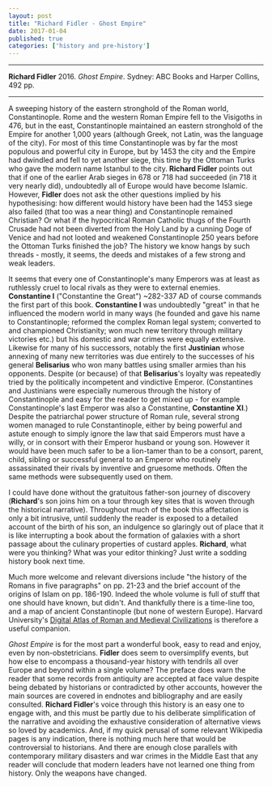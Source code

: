 ```yaml
---
layout: post
title: "Richard Fidler - Ghost Empire"
date: 2017-01-04
published: true
categories: ['history and pre-history']
---
```



***
<b>Richard Fidler</b> 2016. _Ghost Empire_. Sydney: ABC Books and Harper Collins, 492 pp.

***


A sweeping history of the eastern stronghold of the Roman world, Constantinople.  Rome and the western Roman Empire fell to the Visigoths in 476, but in the east, Constantinople maintained an eastern stronghold of the Empire for another 1,000 years (although Greek, not Latin, was the language of the city).  For most of this time Constantinople was by far the most populous and powerful city in Europe, but by 1453 the city and the Empire had dwindled and fell to yet another siege, this time by the Ottoman Turks who gave the modern name Istanbul to the city.  **Richard Fidler** points out that if one of the earlier Arab sieges in 678 or 718 had succeeded (in 718 it very nearly did), undoubtedly all of Europe would have become Islamic.   However, **Fidler** does not ask the other questions implied by his hypothesising: how different would history have been had the 1453 siege also failed (that too was a near thing) and Constantinople remained Christian?  Or what if the hypocritical Roman Catholic thugs of the Fourth Crusade had not been diverted from the Holy Land by a cunning Doge of Venice and had not looted and weakened Constantinople 250 years before the Ottoman Turks finished the job?  The history we know hangs by such threads - mostly, it seems, the deeds and mistakes of a few strong and weak leaders.

It seems that every one of Constantinople's many Emperors was at least as ruthlessly cruel to local rivals as they were to external enemies.  **Constantine I** ("Constantine the Great") ~282-337 AD of course commands the first part of this book.  **Constantine I** was undoubtedly "great" in that he influenced the modern world in many ways (he founded and gave his name to Constantinople; reformed the complex Roman legal system; converted to and championed Christianity; won much new territory through military victories etc.) but his domestic and war crimes were equally extensive.  Likewise for many of his successors, notably the first **Justinian** whose annexing of many new territories was due entirely to the successes of his general **Belisarius** who won many battles using smaller armies than his opponents.  Despite (or because) of that **Belisarius**'s loyalty was repeatedly tried by the politically incompetent and vindictive Emperor.  (Constantines and Justinians were especially numerous through the history of Constantinople and easy for the reader to get mixed up - for example Constantinople's last Emperor was also a Constantine, **Constantine XI**.)  Despite the patriarchal power structure of Roman rule, several strong women managed to rule Constantinople, either by being powerful and astute enough to simply ignore the law that said Emperors must have a willy, or in consort with their Emperor husband or young son.  However it would have been much safer to be a lion-tamer than to be a consort, parent, child, sibling or successful general to an Emperor who routinely assassinated their rivals by inventive and gruesome methods.  Often the same methods were subsequently used on them.

I could have done without the gratuitous father-son journey of discovery (**Richard**'s son joins him on a tour through key sites that is woven through the historical narrative).  Throughout much of the book this affectation is only a bit intrusive, until suddenly the reader is exposed to a detailed account of the birth of his son, an indulgence so glaringly out of place that it is like interrupting a book about the formation of galaxies with a short passage about the culinary properties of custard apples.  **Richard**, what were you thinking?  What was your editor thinking?  Just write a sodding history book next time.

Much more welcome and relevant diversions include "the history of the Romans in five paragraphs" on pp. 21-23 and the brief account of the origins of Islam on pp. 186-190.  Indeed the whole volume is full of stuff that one should have known, but didn't.  And thankfully there is a time-line too, and a map of ancient Constantinople (but none of western Europe).  Harvard University's [Digital Atlas of Roman and Medieval Civilizations](http://darmc.harvard.edu/maps) is therefore a useful companion.

_Ghost Empire_ is for the most part a wonderful book, easy to read and enjoy, even by non-obstetricians.  **Fidler** does seem to oversimplify events, but how else to encompass a thousand-year history with tendrils all over Europe and beyond within a single volume?  The preface does warn the reader that some records from antiquity are accepted at face value despite being debated by historians or contradicted by other accounts, however the main sources are covered in endnotes and bibliography and are easily consulted.  **Richard Fidler**'s  voice through this history is an easy one to engage with, and this must be partly due to his deliberate simplification of the narrative and avoiding the exhaustive consideration of alternative views so loved by academics.   And, if my quick perusal of some relevant Wikipedia pages is any indication, there is nothing much here that would be controversial to historians.  And there are enough close parallels with contemporary military disasters and war crimes in the Middle East that any reader will conclude that modern leaders have not learned one thing from history.   Only the weapons have changed.
